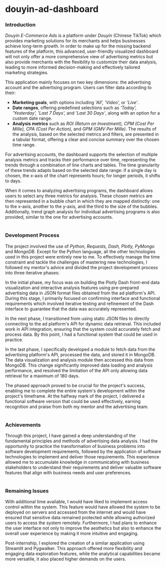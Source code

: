 # douyin-ad-dashboard

### Introduction

_Douyin E-Commerce Ads_ is a platform under _Douyin_ (Chinese TikTok) which provides marketing solutions for its merchants and helps businesses achieve long-term growth. In order to make up for the missing backend features of the platform, this advanced, user-friendly visualized dashboard will not only offer a more comprehensive view of advertising metrics but also provide merchants with the flexibility to customize their data analysis, leading to more informed decision-making and effectively tailored marketing strategies.

This application mainly focuses on two key dimensions: the advertising account and the advertising program. Users can filter data according to their:
* **Marketing goals**, with options including _'All', 'Video',_ or _'Live’_.
* **Date ranges**, offering predefined selections such as _'Today', 'Yesterday', 'Last 7 Days',_ and _'Last 30 Days'_, along with an option for a custom date range.
* **Analysis metrics** such as _ROI (Return on Investment), CPM (Cost Per Mille), CPA (Cost Per Action),_ and _GPM (GMV Per Mille)_.
The results of the analysis, based on the selected metrics and filters, are presented in a tabular format, offering a clear and concise summary over the chosen time range.

For advertising accounts, the dashboard supports the selection of multiple analysis metrics and tracks their performance over time, representing the trends through a combination of line charts and tables. The time granularity of these trends adapts based on the selected date range: if a single day is chosen, the x-axis of the chart represents hours; for longer periods, it shifts to days.

When it comes to analyzing advertising programs, the dashboard allows users to select any three metrics for analysis. These chosen metrics are then represented in a bubble chart in which they are mapped distinctly: one to the x-axis, another to the y-axis, and the third to the size of the bubbles. Additionally, trend graph analysis for individual advertising programs is also provided, similar to the one for advertising accounts.  <br><br>

### Development Process

The project involved the use of _Python, Requests, Dash, Plotly, PyMongo_ and _MongoDB_. Except for the Python language, all the other technologies used in this project were entirely new to me. To effectively manage the time constraint and tackle the challenges of mastering new technologies, I followed my mentor's advice and divided the project development process into three iterative phases:

In the initial phase, my focus was on building the Plotly Dash front-end data visualization and interactive analysis features using pre-prepared advertising data in JSON format files obtained from the ad platform's API. During this stage, I primarily focused on confirming interface and functional requirements which involved iterative testing and refinement of the Dash interface to guarantee that the data was accurately represented.

In the next phase, I transitioned from using static JSON files to directly connecting to the ad platform's API for dynamic data retrieval. This included work in API integration, ensuring that the system could accurately fetch and process data. By this point, I had a functional system that could be used in practice.

In the last phase, I specifically developed a module to fetch data from the advertising platform's API, processed the data, and stored it in MongoDB. The data visualization and analysis module then accessed this data from MongoDB. This change significantly improved data loading and analysis performance, and resolved the limitation of the API only allowing data retrieval for a maximum of 180 days.

The phased approach proved to be crucial for the project's success, enabling me to complete the entire system's development within the project's timeframe. At the halfway mark of the project,  I delivered a functional software version that could be used effectively, earning recognition and praise from both my mentor and the advertising team.  <br><br>

### Achievements

Through this project, I have gained a deep understanding of the fundamental principles and methods of advertising data analysis. I had the opportunity to practice the transformation of business problems into software development requirements, followed by the application of software technologies to implement and deliver those requirements. This experience allowed me to accumulate knowledge in communicating with business stakeholders to understand their requirements and deliver valuable software features that align with business needs and user preferences.  <br><br>

### Remaining Issues

With additional time available, I would have liked to implement access control within the system. This feature would have allowed the system to be deployed on servers and accessed from the internet and would have ensured that sensitive data remained protected while allowing authorized users to access the system remotely. Furthermore, I had plans to enhance the user interface not only to improve the aesthetics but also to enhance the overall user experience by making it more intuitive and engaging.

Post-internship, I explored the creation of a similar application using Streamlit and Pygwalker. This approach offered more flexibility and engaging data exploration features, while the analytical capabilities became more versatile, it also placed higher demands on the users.
